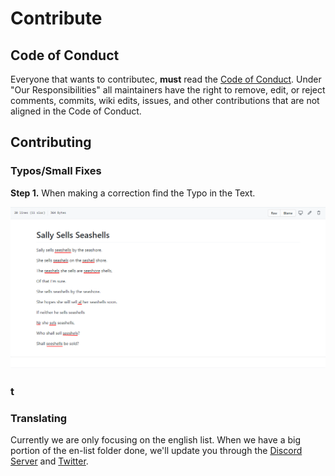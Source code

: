 # Contribute

## Code of Conduct
Everyone that wants to contributec, **must** read the [Code of Conduct](https://github.com/Maniacxxx/programming-language-list/blob/main/CODE_OF_CONDUCT.md). Under "Our Responsibilities" all maintainers have the right to remove, edit, or reject comments, commits, wiki edits, issues, and other contributions that are not aligned in the Code of Conduct.

## Contributing

### Typos/Small Fixes
**Step 1.** When making a correction find the Typo in the Text.

![Step 1](https://github.com/KNOWLDGE/programming-language-list/blob/main/Resources/smallfix-step1.png)

### t

### Translating
Currently we are only focusing on the english list. When we have a big portion of the en-list folder done, we'll update you through the [Discord Server]() and [Twitter](https://twitter.com/ListLanguage).
